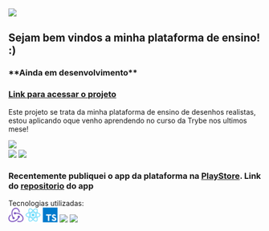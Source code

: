 <img src="https://user-images.githubusercontent.com/94801880/155900358-e86ee9b7-960d-4861-80fd-aa44d264d24e.png" width=300, align="center"/>


## Sejam bem vindos a minha plataforma de ensino! :)

<h3>**Ainda em desenvolvimento**</h3>

### [Link para acessar o projeto](https://drawing-station-web.vercel.app/)

Este projeto se trata da minha plataforma de ensino de desenhos realistas, estou aplicando
oque venho aprendendo no curso da Trybe nos ultimos mese!

<img src="https://user-images.githubusercontent.com/94801880/181121295-5ae30215-b7dd-4a39-894a-ca91898518be.png" width=800>
<div>
<img src="https://user-images.githubusercontent.com/94801880/181121037-1ad3bd52-29d8-4e16-acd0-426e5ca34dcf.png" width=400>
<img src="https://user-images.githubusercontent.com/94801880/181121053-314cef2b-01ce-4889-a9c1-565e0c1e46f7.png" width=400>
<div>


### Recentemente publiquei o app da plataforma na [PlayStore](https://play.google.com/store/apps/details?id=com.drawingstation). Link do [repositorio](https://github.com/brenooliveiranascimento/Drawing-station-Redux) do app

Tecnologias utilizadas:<br/>
<a href="https://www.javascript.com/"><img src="https://raw.githubusercontent.com/devicons/devicon/master/icons/redux/redux-original.svg" width=30 height=30></a>
<a href="https://www.javascript.com/"><img src="https://raw.githubusercontent.com/devicons/devicon/master/icons/react/react-original.svg" width=30 height=30></a>
<a href="https://www.reactnative.com/"><img src="https://raw.githubusercontent.com/devicons/devicon/master/icons/typescript/typescript-plain.svg" height=30 width=30></a>
<a href="https://styled-components.com/"><img src="https://user-images.githubusercontent.com/94801880/152538254-c2893779-4869-4474-9997-96ad488c6ae7.png" width=90></a>
  <a href="https://rnfirebase.io/"><img src="https://user-images.githubusercontent.com/94801880/152535515-3503ef54-50a0-4765-a057-6013f4aa8521.png" width=90></a>
